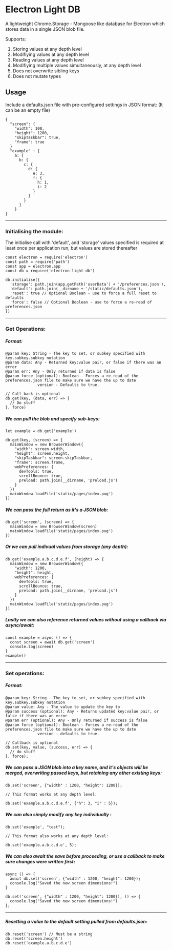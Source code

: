 # Electron Light DB

A lightweight Chrome.Storage - Mongoose like database for Electron which stores data in a single JSON blob file.

Supports:

1. Storing values at any depth level
2. Modifiying values at any depth level
3. Reading values at any depth level
4. Modifiying multiple values simultaneously, at any depth level
5. Does not overwrite sibling keys
6. Does not mutate types

## Usage

Include a defaults.json file with pre-configured settings in JSON format:
(It can be an empty file)

    {
      "screen": {
        "width": 100,
        "height": 1200,
        "skipTaskbar": true,
        "frame": true
      }
      "example" : {
        a: {
          b: {
            c: {
              d: {
                e: 3,
                f: {
                  h: 1,
                  i: 2
                }
              }
            }
          }
        }
    }

---

### Initialising the module:

The initialise call with 'default', and 'storage' values specified is required at least once per application run, but values are stored thereafter

    const electron = require('electron')
    const path = require('path')
    const app = electron.app
    const db = require('electron-light-db')

    db.initialise({
      'storage': path.join(app.getPath('userData') + '/preferences.json'),
      'default': path.join(__dirname + '/static/defaults.json'),
      'reset': true // Optional Boolean - use to force a full reset to defaults
      'force': false // Optional Boolean - use to force a re-read of preferences.json
    })

---

### Get Operations:

##### Format:

    @param key: String - The key to set, or subkey specified with key.subkey.subkey notation
    @param data: Any - Returned key:value pair, or false if there was an error
    @param err: Any - Only returned if data is false
    @param force (optional): Boolean - Forces a re-read of the preferences.json file to make sure we have the up to date
                  version - Defaults to true.

    // Call back is optional
    db.get(key, (data, err) => {
      // Do stuff
    }, force)

##### We can pull the blob and specify sub-keys:

    let example = db.get('example')

    db.get(key, (screen) => {
      mainWindow = new BrowserWindow({
        "width": screen.width,
        "height": screen.height,
        "skipTaskbar": screen.skipTaskbar,
        "frame": screen.frame,
        webPreferences: {
          devTools: true,
          scrollBounce: true,
          preload: path.join(__dirname, 'preload.js')
        }
      })
      mainWindow.loadFile('static/pages/index.pug')
    })

##### We can pass the full return as it's a JSON blob:

    db.get('screen', (screen) => {
      mainWindow = new BrowserWindow(screen)
      mainWindow.loadFile('static/pages/index.pug')
    })

##### Or we can pull indivual values from storage (any depth):

    db.get('example.a.b.c.d.e.f', (height) => {
      mainWindow = new BrowserWindow({
        "width": 1200,
        "height": height,
        webPreferences: {
          devTools: true,
          scrollBounce: true,
          preload: path.join(__dirname, 'preload.js')
        }
      })
      mainWindow.loadFile('static/pages/index.pug')
    })

##### Lastly we can also reference returned values without using a callback via async/await:

    const example = async () => {
      const screen = await db.get('screen')
      console.log(screen)
    }
    example()

---

### Set operations:

##### Format:

    @param key: String - The key to set, or subkey specified with key.subkey.subkey notation
    @param value: Any - The value to update the key to
    @param success (optional): Any - Returns updated key:value pair, or false if there was an error
    @param err (optional): Any - Only returned if success is false
    @param force (optional): Boolean - Forces a re-read of the preferences.json file to make sure we have the up to date
                  version - defaults to true.

    // Callback is optional
    db.set(key, value, (success, err) => {
      // do stuff
    }, force);

##### We can pass a JSON blob into a key name, and it's objects will be merged, overwriting passed keys, but retaining any other existing keys:

    db.set('screen', {"width" : 1200, "height": 1200});

    // This format works at any depth level:

    db.set('example.a.b.c.d.e.f', {"h": 3, "i" : 5});

##### We can also simply modify any key individually :

    db.set('example', "test");

    // This format also works at any depth level:

    db.set('example.a.b.c.d.e', 5);

##### We can also await the save before proceeding, or use a callback to make sure changes were written first:

    async () => {
      await db.set('screen', {"width" : 1200, "height": 1200});
      console.log("Saved the new screen dimensions!")
    }

    db.set('screen', {"width" : 1200, "height": 1200}), () => {
      console.log("Saved the new screen dimensions!")
    };

---

##### Resetting a value to the default setting pulled from defaults.json:

    db.reset('screen') // Must be a string
    db.reset('screen.height')
    db.reset('example.a.b.c.d.e')
